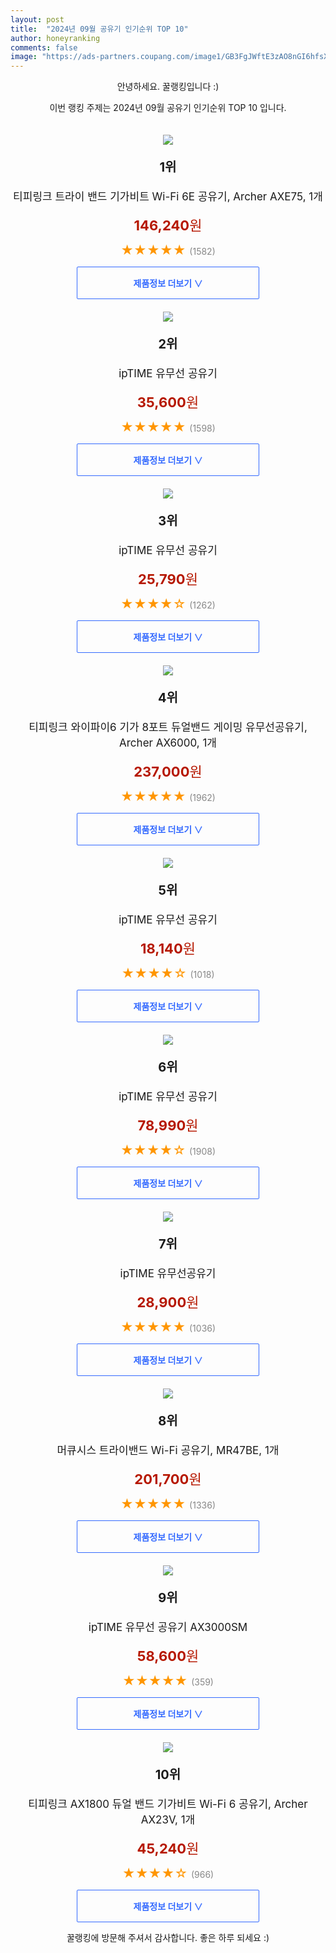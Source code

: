 ```yaml
---
layout: post
title:  "2024년 09월 공유기 인기순위 TOP 10"
author: honeyranking
comments: false
image: "https://ads-partners.coupang.com/image1/GB3FgJWftE3zAO8nGI6hfsXvvEmsMdOX-VXMw54_aFhc87icUN7J-jvJM3waKIPSfhUErm3qyLIAc9uP-YRBjYw1IeLLrsgrqHFOc4VOaJHs6wwXjXBP5ZXq0GEbZuEDCDY76gCH35qyA04Ruy_RQEzM6hagG4TqLz_kSWTxUc-JE0yDDARn_6x8mm2ipKDAhOYkwTyaIRP4HeQcGx6zuOiLAZBl84e24-lyiWkXF7Tb02lF53fzlU9GxzdxPeNLZSHC2a5WuTNUkTYJm2mb3a5WlFHl2KmjU6pe5EricA=="
---
```

<p style="text-align: center;">안녕하세요. 꿀랭킹입니다 :)</p>
<p style="text-align: center;">이번 랭킹 주제는 2024년 09월 공유기 인기순위 TOP 10 입니다.</p><center><img src="https://ads-partners.coupang.com/image1/GB3FgJWftE3zAO8nGI6hfsXvvEmsMdOX-VXMw54_aFhc87icUN7J-jvJM3waKIPSfhUErm3qyLIAc9uP-YRBjYw1IeLLrsgrqHFOc4VOaJHs6wwXjXBP5ZXq0GEbZuEDCDY76gCH35qyA04Ruy_RQEzM6hagG4TqLz_kSWTxUc-JE0yDDARn_6x8mm2ipKDAhOYkwTyaIRP4HeQcGx6zuOiLAZBl84e24-lyiWkXF7Tb02lF53fzlU9GxzdxPeNLZSHC2a5WuTNUkTYJm2mb3a5WlFHl2KmjU6pe5EricA==" style="margin-top:20px" /></center><p style="text-align: center; font-size: 20px"><b>1위</b></p><p style="text-align: center; font-size: 17px">티피링크 트라이 밴드 기가비트 Wi-Fi 6E 공유기, Archer AXE75, 1개</p><p style="text-align: center;"><span style="color: #b61800; font-size: 22px;"><b>146,240</b>원</span></p><p style="text-align: center;"><span style="color: #ff9600; font-size: 20px;">★★★★★ </span><span style="color: #878787;">(1582)</span></p><center><a href="https://link.coupang.com/re/AFFSDP?lptag=AF3899140&subid=honeyrank&pageKey=6423008858&itemId=13827276963&vendorItemId=81077471908&traceid=V0-153-7e096a5df19749bf&clickBeacon=0eff1030-75d7-11ef-8d91-2860f6823c3d%7E3&requestid=20240919010000154142433151&token=31850C%7CMIXED"><div style="font-size: 14px; display: inline-block; padding: 15px 90px; color: #346aff; border-radius: 2px; border: 1px solid #346aff; cursor: pointer;"><b>제품정보 더보기 &or;</b></div></a></center><center><img src="https://ads-partners.coupang.com/image1/6UY6nkac3RrMMLg-6ao66PQuzLfyTLv68E4RkkmS6u6322C6RsLQO3BygNwqgP2Rhm-dBYKsUstTWATqyekpYaU7gXN0bDgtvhv1yMq9MMGhVTfelY9jo4pItXldOyWV3PE1nSk-kMuE9dIZ5w9vEesagmv7dZwKw4R-5UyKYF4Iq84qFovVe6oxeaCdrswYorWT9OP1VYBWoiO_suffGhe7EESmQKyY_iFZqQjX3Pnjzm2o5eWCe23HcLf_rlDayXU0CM6YkkhPUiso1PFgwwmV" style="margin-top:20px" /></center><p style="text-align: center; font-size: 20px"><b>2위</b></p><p style="text-align: center; font-size: 17px">ipTIME 유무선 공유기</p><p style="text-align: center;"><span style="color: #b61800; font-size: 22px;"><b>35,600</b>원</span></p><p style="text-align: center;"><span style="color: #ff9600; font-size: 20px;">★★★★★ </span><span style="color: #878787;">(1598)</span></p><center><a href="https://link.coupang.com/re/AFFSDP?lptag=AF3899140&subid=honeyrank&pageKey=7764272648&itemId=22829181897&vendorItemId=90185061740&traceid=V0-153-5f6c5da8ec2864ad&requestid=20240919010000154142433151&token=31850C%7CMIXED"><div style="font-size: 14px; display: inline-block; padding: 15px 90px; color: #346aff; border-radius: 2px; border: 1px solid #346aff; cursor: pointer;"><b>제품정보 더보기 &or;</b></div></a></center><center><img src="https://ads-partners.coupang.com/image1/qeXb0OfWfTzV9B_QqY0j-1X_V3CeBcojL3KVVtDNs_vAvqcuoDm8GZfMdF9UI_ywIuLPhQEaKhAsF7XKDUeW0_ik9pAxx1C7f2E6JucSAxXHniXnPHvS1ed334rJxDhKaQfV5vSSHLcn9GM2R20djBv0xR0PvJy_VizKUDnpwGkD4200Jj1wNgewablGpxrShREBo3eU84AE7wI-FnUPnbxL9-F4ERm70mUNgr3oyG2Cw9F5dkHJmfNWhOIL8i32aPUhlUINgl9oVo3JBNUpuH2KBSZxLzs8LYTsoqUqvrx-mEhj107x2-6E" style="margin-top:20px" /></center><p style="text-align: center; font-size: 20px"><b>3위</b></p><p style="text-align: center; font-size: 17px">ipTIME 유무선 공유기</p><p style="text-align: center;"><span style="color: #b61800; font-size: 22px;"><b>25,790</b>원</span></p><p style="text-align: center;"><span style="color: #ff9600; font-size: 20px;">★★★★☆ </span><span style="color: #878787;">(1262)</span></p><center><a href="https://link.coupang.com/re/AFFSDP?lptag=AF3899140&subid=honeyrank&pageKey=6848341813&itemId=16304905764&vendorItemId=87110649283&traceid=V0-153-70e79c3b9d3ff971&requestid=20240919010000154142433151&token=31850C%7CMIXED"><div style="font-size: 14px; display: inline-block; padding: 15px 90px; color: #346aff; border-radius: 2px; border: 1px solid #346aff; cursor: pointer;"><b>제품정보 더보기 &or;</b></div></a></center><center><img src="https://ads-partners.coupang.com/image1/fjKtgNYHsP6gvW1kfqJD0LZWKqSoa72eFzC_qFn_uzOv-eH_tyS9oCSwEhEeWXXsxztyIQ-bhxnsxeMIF5Okef10BX9iQ13SGgXyJ08auhNLs5qoEnUTcjPOsv9Atro-sOOcsHXWrH_OrS5UaPc4wazDvXg6EVcPb5jOngSfL5yFJ3Dtvc3EoNSdn5NJK62MrTISulZXTnImtlB0axe50Jg06UadfT0buMguS0KWkSIrUWha56jJtqFOSdCSbj3uvrFpK2wSfQfVcGUNIZD8IKhQh0JvvPirZDhcJTk=" style="margin-top:20px" /></center><p style="text-align: center; font-size: 20px"><b>4위</b></p><p style="text-align: center; font-size: 17px">티피링크 와이파이6 기가 8포트 듀얼밴드 게이밍 유무선공유기, Archer AX6000, 1개</p><p style="text-align: center;"><span style="color: #b61800; font-size: 22px;"><b>237,000</b>원</span></p><p style="text-align: center;"><span style="color: #ff9600; font-size: 20px;">★★★★★ </span><span style="color: #878787;">(1962)</span></p><center><a href="https://link.coupang.com/re/AFFSDP?lptag=AF3899140&subid=honeyrank&pageKey=327643945&itemId=1048301869&vendorItemId=5512648757&traceid=V0-153-cb657571c2bf03ef&clickBeacon=0eff1030-75d7-11ef-af3c-6b9c15350b63%7E3&requestid=20240919010000154142433151&token=31850C%7CMIXED"><div style="font-size: 14px; display: inline-block; padding: 15px 90px; color: #346aff; border-radius: 2px; border: 1px solid #346aff; cursor: pointer;"><b>제품정보 더보기 &or;</b></div></a></center><center><img src="https://ads-partners.coupang.com/image1/KYj4_DZ8YZ9ckk5aKX9amZ4Hq0pmaduXrgoQyBW_3zhMGndLMGQutMKYQDK8cQzqa0rBqZb96OICHiMVHZym6TyrLyUFChVuUjyvkr4sD3Ed1Dgbxj25M8Ydgf1v6QYniQxWs_DxoCWre0wET-BXoeXUN1G4kN5tJd8FBEKfJgr5xF5t3YJMj6CqWCp_XGZC20-v0IQd2Btsp3EwoTbqA_ao-b-_x5BjKhuI8yRTig5UM0sCI8RDMNlrv_4AsdYMXQl6QeddDabJunTEzjeaFOoBFjSWLXrmEo0=" style="margin-top:20px" /></center><p style="text-align: center; font-size: 20px"><b>5위</b></p><p style="text-align: center; font-size: 17px">ipTIME 유무선 공유기</p><p style="text-align: center;"><span style="color: #b61800; font-size: 22px;"><b>18,140</b>원</span></p><p style="text-align: center;"><span style="color: #ff9600; font-size: 20px;">★★★★☆ </span><span style="color: #878787;">(1018)</span></p><center><a href="https://link.coupang.com/re/AFFSDP?lptag=AF3899140&subid=honeyrank&pageKey=7427856614&itemId=19284790668&vendorItemId=4851606562&traceid=V0-153-f1f5302063f15c0a&requestid=20240919010000154142433151&token=31850C%7CMIXED"><div style="font-size: 14px; display: inline-block; padding: 15px 90px; color: #346aff; border-radius: 2px; border: 1px solid #346aff; cursor: pointer;"><b>제품정보 더보기 &or;</b></div></a></center><center><img src="https://ads-partners.coupang.com/image1/S3Kph69yJlbVronZS_sVMfM26XFVjgzCDQikZ9MwF7clWNmKmoBI2VJ2vKIAKCSKMdUqYjHEviwIk_-s0HN_FBaGNXnrdaK3H5uStn_UgdZSrbLkpQCbrHO7vJNPCsHYh9v90FXLwBf-nuGIzIEpdCGrBVNFrtIZtyqPme7YbXaJgGNTdtv26qIIkn7zmgfPo6T1BcACtbLjf1ZI5GZnjVNuXy2tFck8Jqsxrbt1_n6e3AuoTJPPZfgHFyjCBoQbIwq__24a1hsg8FCeVwHEYsI--QNbp6oJtkuXATv1Rl9qNEnmF15kXz8=" style="margin-top:20px" /></center><p style="text-align: center; font-size: 20px"><b>6위</b></p><p style="text-align: center; font-size: 17px">ipTIME 유무선 공유기</p><p style="text-align: center;"><span style="color: #b61800; font-size: 22px;"><b>78,990</b>원</span></p><p style="text-align: center;"><span style="color: #ff9600; font-size: 20px;">★★★★☆ </span><span style="color: #878787;">(1908)</span></p><center><a href="https://link.coupang.com/re/AFFSDP?lptag=AF3899140&subid=honeyrank&pageKey=7525305577&itemId=19745910582&vendorItemId=86771234875&traceid=V0-153-cecbbe1952113780&requestid=20240919010000154142433151&token=31850C%7CMIXED"><div style="font-size: 14px; display: inline-block; padding: 15px 90px; color: #346aff; border-radius: 2px; border: 1px solid #346aff; cursor: pointer;"><b>제품정보 더보기 &or;</b></div></a></center><center><img src="https://ads-partners.coupang.com/image1/JnHpzlpHpeIRAMGQJvPFjUreeZw7ZOMCAvX1hW2zb8TWGAC2i0Bd1Q9y_mpBunl8sW-9-1LoiBFOPBcA0VCqdWYPa-VHgrsqdTxlfXhAyeNxf8uaLnPc1NzVNN_C7Q6YRGL-SG0F0eW-BjVaIiWd-diTD_ZM5XJQnH0qdeFRjTYU0loaHxsj6WABbe2hllet8oGaaKieTtEG2ky3Hs1N28AVYr728-QRSjHYi8GVK1zfkpdxzmP_GtnYVpwWw0uxn71Ipmj0rjfjnS8CBodWoCqAW8kqo8ocrwvv3SNQz4fKl3Nk10WyNudo" style="margin-top:20px" /></center><p style="text-align: center; font-size: 20px"><b>7위</b></p><p style="text-align: center; font-size: 17px">ipTIME 유무선공유기</p><p style="text-align: center;"><span style="color: #b61800; font-size: 22px;"><b>28,900</b>원</span></p><p style="text-align: center;"><span style="color: #ff9600; font-size: 20px;">★★★★★ </span><span style="color: #878787;">(1036)</span></p><center><a href="https://link.coupang.com/re/AFFSDP?lptag=AF3899140&subid=honeyrank&pageKey=6939338283&itemId=23934505290&vendorItemId=91073984486&traceid=V0-153-8573d01fb14f9098&requestid=20240919010000154142433151&token=31850C%7CMIXED"><div style="font-size: 14px; display: inline-block; padding: 15px 90px; color: #346aff; border-radius: 2px; border: 1px solid #346aff; cursor: pointer;"><b>제품정보 더보기 &or;</b></div></a></center><center><img src="https://ads-partners.coupang.com/image1/PibCIvrKeC-l-Qc_PqoQJ-cwvRbJsnyCig7y8fOFBQj5uWLgThKRGpdxRvYQcp_ojI8tuy58lhDKXoAf5XBJStxrrP19i3YEH5HLIRRvr8cYpVWKb6mjcnldk7A4sFqWrQEPot1tU16VKnyueY9X9H9p2ZWsoMye91HeICHZ2XftYZua2gvyM6jyqgLibIV1ukzhgTMs9WeI4Oz4ZLU7CyAUBWoJRzZXoqe6gjnXYGkSClgZWHJ4WE1eYQ7mn1ANLLyWlzqfyIHWDq-2CI-5SArWz6N68c2UMBjsX__t" style="margin-top:20px" /></center><p style="text-align: center; font-size: 20px"><b>8위</b></p><p style="text-align: center; font-size: 17px">머큐시스 트라이밴드 Wi-Fi 공유기, MR47BE, 1개</p><p style="text-align: center;"><span style="color: #b61800; font-size: 22px;"><b>201,700</b>원</span></p><p style="text-align: center;"><span style="color: #ff9600; font-size: 20px;">★★★★★ </span><span style="color: #878787;">(1336)</span></p><center><a href="https://link.coupang.com/re/AFFSDP?lptag=AF3899140&subid=honeyrank&pageKey=7842480689&itemId=21352956174&vendorItemId=88410577997&traceid=V0-153-6c7bad0e9d40ccd1&clickBeacon=0eff1030-75d7-11ef-a634-a99c4fe88b86%7E3&requestid=20240919010000154142433151&token=31850C%7CMIXED"><div style="font-size: 14px; display: inline-block; padding: 15px 90px; color: #346aff; border-radius: 2px; border: 1px solid #346aff; cursor: pointer;"><b>제품정보 더보기 &or;</b></div></a></center><center><img src="https://ads-partners.coupang.com/image1/fKPVQxgbkkWP_0kUfHWGI4T88jGyJ9xtjj67gJ0eqTRtmBvNSinf7inAylzYJhl-3qBdTm_BT4mvPZPLvOdusuRrIbGAcoMo3ifPvWiuyw_h-SfAbi3TTOGFTp1Kk1KWkZC8sm8w19I9pVwNcqezo1xHJynzjR20bycQK4oLDUXs_oLiTnsE8zNSPy84zfa0e3Mtfqnsi1CqgwkXSSHiZZMB-2CAmrU0W0Kd3tt2REq3arQ2DJ5u2cfs8Wvnuz_aY99zFWvnYlMVzFDkjQOP16yvI60EsHpFQQc=" style="margin-top:20px" /></center><p style="text-align: center; font-size: 20px"><b>9위</b></p><p style="text-align: center; font-size: 17px">ipTIME 유무선 공유기 AX3000SM</p><p style="text-align: center;"><span style="color: #b61800; font-size: 22px;"><b>58,600</b>원</span></p><p style="text-align: center;"><span style="color: #ff9600; font-size: 20px;">★★★★★ </span><span style="color: #878787;">(359)</span></p><center><a href="https://link.coupang.com/re/AFFSDP?lptag=AF3899140&subid=honeyrank&pageKey=8087525324&itemId=22829929039&vendorItemId=90185048727&traceid=V0-153-7babcf54fb72a5ac&requestid=20240919010000154142433151&token=31850C%7CMIXED"><div style="font-size: 14px; display: inline-block; padding: 15px 90px; color: #346aff; border-radius: 2px; border: 1px solid #346aff; cursor: pointer;"><b>제품정보 더보기 &or;</b></div></a></center><center><img src="https://ads-partners.coupang.com/image1/SEVeIayewWR99jj6SCjyz3v4m3jOQvAx7nNXNVlXhZi-_5h4-DiZEd09x2LhMagZpaZ-vjiYkgb_gC5fkPtZ85DbztvUKELcGi7drANfD5L1-QZoTIy4dyOgccNORJjKuqtAunmwZfykZtZAZHUyWZ2o4lHsuSt_q9NFt87iFaAejWIR-004KSPFyj1AX-fiLjJLksZHT-_IrRoGYKY97j7TJE0XXzrwSMvpUdyrbmhaA7apQNCs-jdu3x0PE6xZyq9lZCKh90qw9Omq1Y1PyOWfZm9rvTNnCnHuzBA7vQ==" style="margin-top:20px" /></center><p style="text-align: center; font-size: 20px"><b>10위</b></p><p style="text-align: center; font-size: 17px">티피링크 AX1800 듀얼 밴드 기가비트 Wi-Fi 6 공유기, Archer AX23V, 1개</p><p style="text-align: center;"><span style="color: #b61800; font-size: 22px;"><b>45,240</b>원</span></p><p style="text-align: center;"><span style="color: #ff9600; font-size: 20px;">★★★★☆ </span><span style="color: #878787;">(966)</span></p><center><a href="https://link.coupang.com/re/AFFSDP?lptag=AF3899140&subid=honeyrank&pageKey=7970214343&itemId=22071127824&vendorItemId=89118212619&traceid=V0-153-197d0e68f046f330&clickBeacon=0eff1030-75d7-11ef-af4a-3515a74df9a4%7E3&requestid=20240919010000154142433151&token=31850C%7CMIXED"><div style="font-size: 14px; display: inline-block; padding: 15px 90px; color: #346aff; border-radius: 2px; border: 1px solid #346aff; cursor: pointer;"><b>제품정보 더보기 &or;</b></div></a></center><p style="text-align: center;">꿀랭킹에 방문해 주셔서 감사합니다. 좋은 하루 되세요 :)</p>